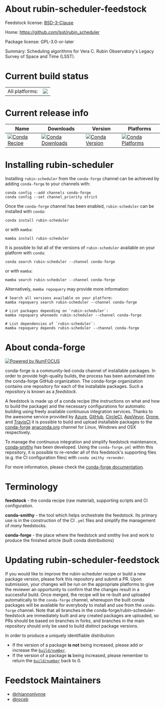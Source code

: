 About rubin-scheduler-feedstock
===============================

Feedstock license: [BSD-3-Clause](https://github.com/conda-forge/rubin-scheduler-feedstock/blob/main/LICENSE.txt)

Home: https://github.com/lsst/rubin_scheduler

Package license: GPL-3.0-or-later

Summary: Scheduling algorithms for Vera C. Rubin Observatory's Legacy Survey of Space and Time (LSST).

Current build status
====================


<table><tr><td>All platforms:</td>
    <td>
      <a href="https://dev.azure.com/conda-forge/feedstock-builds/_build/latest?definitionId=20759&branchName=main">
        <img src="https://dev.azure.com/conda-forge/feedstock-builds/_apis/build/status/rubin-scheduler-feedstock?branchName=main">
      </a>
    </td>
  </tr>
</table>

Current release info
====================

| Name | Downloads | Version | Platforms |
| --- | --- | --- | --- |
| [![Conda Recipe](https://img.shields.io/badge/recipe-rubin--scheduler-green.svg)](https://anaconda.org/conda-forge/rubin-scheduler) | [![Conda Downloads](https://img.shields.io/conda/dn/conda-forge/rubin-scheduler.svg)](https://anaconda.org/conda-forge/rubin-scheduler) | [![Conda Version](https://img.shields.io/conda/vn/conda-forge/rubin-scheduler.svg)](https://anaconda.org/conda-forge/rubin-scheduler) | [![Conda Platforms](https://img.shields.io/conda/pn/conda-forge/rubin-scheduler.svg)](https://anaconda.org/conda-forge/rubin-scheduler) |

Installing rubin-scheduler
==========================

Installing `rubin-scheduler` from the `conda-forge` channel can be achieved by adding `conda-forge` to your channels with:

```
conda config --add channels conda-forge
conda config --set channel_priority strict
```

Once the `conda-forge` channel has been enabled, `rubin-scheduler` can be installed with `conda`:

```
conda install rubin-scheduler
```

or with `mamba`:

```
mamba install rubin-scheduler
```

It is possible to list all of the versions of `rubin-scheduler` available on your platform with `conda`:

```
conda search rubin-scheduler --channel conda-forge
```

or with `mamba`:

```
mamba search rubin-scheduler --channel conda-forge
```

Alternatively, `mamba repoquery` may provide more information:

```
# Search all versions available on your platform:
mamba repoquery search rubin-scheduler --channel conda-forge

# List packages depending on `rubin-scheduler`:
mamba repoquery whoneeds rubin-scheduler --channel conda-forge

# List dependencies of `rubin-scheduler`:
mamba repoquery depends rubin-scheduler --channel conda-forge
```


About conda-forge
=================

[![Powered by
NumFOCUS](https://img.shields.io/badge/powered%20by-NumFOCUS-orange.svg?style=flat&colorA=E1523D&colorB=007D8A)](https://numfocus.org)

conda-forge is a community-led conda channel of installable packages.
In order to provide high-quality builds, the process has been automated into the
conda-forge GitHub organization. The conda-forge organization contains one repository
for each of the installable packages. Such a repository is known as a *feedstock*.

A feedstock is made up of a conda recipe (the instructions on what and how to build
the package) and the necessary configurations for automatic building using freely
available continuous integration services. Thanks to the awesome service provided by
[Azure](https://azure.microsoft.com/en-us/services/devops/), [GitHub](https://github.com/),
[CircleCI](https://circleci.com/), [AppVeyor](https://www.appveyor.com/),
[Drone](https://cloud.drone.io/welcome), and [TravisCI](https://travis-ci.com/)
it is possible to build and upload installable packages to the
[conda-forge](https://anaconda.org/conda-forge) [anaconda.org](https://anaconda.org/)
channel for Linux, Windows and OSX respectively.

To manage the continuous integration and simplify feedstock maintenance,
[conda-smithy](https://github.com/conda-forge/conda-smithy) has been developed.
Using the ``conda-forge.yml`` within this repository, it is possible to re-render all of
this feedstock's supporting files (e.g. the CI configuration files) with ``conda smithy rerender``.

For more information, please check the [conda-forge documentation](https://conda-forge.org/docs/).

Terminology
===========

**feedstock** - the conda recipe (raw material), supporting scripts and CI configuration.

**conda-smithy** - the tool which helps orchestrate the feedstock.
                   Its primary use is in the construction of the CI ``.yml`` files
                   and simplify the management of *many* feedstocks.

**conda-forge** - the place where the feedstock and smithy live and work to
                  produce the finished article (built conda distributions)


Updating rubin-scheduler-feedstock
==================================

If you would like to improve the rubin-scheduler recipe or build a new
package version, please fork this repository and submit a PR. Upon submission,
your changes will be run on the appropriate platforms to give the reviewer an
opportunity to confirm that the changes result in a successful build. Once
merged, the recipe will be re-built and uploaded automatically to the
`conda-forge` channel, whereupon the built conda packages will be available for
everybody to install and use from the `conda-forge` channel.
Note that all branches in the conda-forge/rubin-scheduler-feedstock are
immediately built and any created packages are uploaded, so PRs should be based
on branches in forks, and branches in the main repository should only be used to
build distinct package versions.

In order to produce a uniquely identifiable distribution:
 * If the version of a package **is not** being increased, please add or increase
   the [``build/number``](https://docs.conda.io/projects/conda-build/en/latest/resources/define-metadata.html#build-number-and-string).
 * If the version of a package **is** being increased, please remember to return
   the [``build/number``](https://docs.conda.io/projects/conda-build/en/latest/resources/define-metadata.html#build-number-and-string)
   back to 0.

Feedstock Maintainers
=====================

* [@rhiannonlynne](https://github.com/rhiannonlynne/)
* [@roceb](https://github.com/roceb/)


<!-- dummy commit to enable rerendering -->

